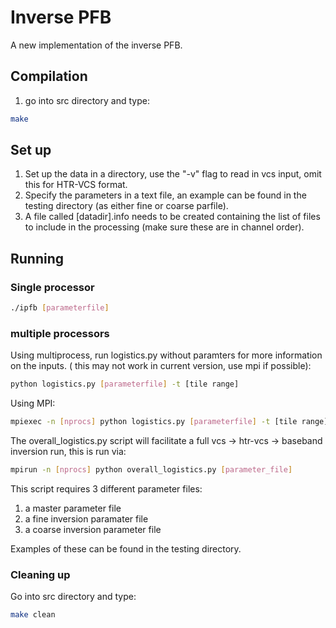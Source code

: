 # Inverse PFB

A new implementation of the inverse PFB.

## Compilation
1. go into src directory and type:
```bash
make
```
## Set up
1. Set up the data in a directory, use the "-v" flag to read in vcs input, omit this for HTR-VCS format.
2. Specify the parameters in a text file, an example can be found in the testing directory (as either fine or coarse parfile).
3. A file called \[datadir\].info needs to be created containing the list of files to include in the processing (make sure these are in channel order).
## Running
### Single processor
```bash
./ipfb [parameterfile]
```
### multiple processors
Using multiprocess, run logistics.py without paramters for more information on the inputs. ( this may not work in current version, use mpi if possible):
```bash
python logistics.py [parameterfile] -t [tile range]
```
Using MPI:
```bash
mpiexec -n [nprocs] python logistics.py [parameterfile] -t [tile range] -m
```
The overall_logistics.py script will facilitate a full vcs -> htr-vcs -> baseband inversion run, this is run via:
```bash
mpirun -n [nprocs] python overall_logistics.py [parameter_file]
```
This script requires 3 different parameter files: 
1. a master parameter file
2. a fine inversion paramater file
3. a coarse inversion parameter file

Examples of these can be found in the testing directory.

### Cleaning up
Go into src directory and type:
```bash
make clean
```
